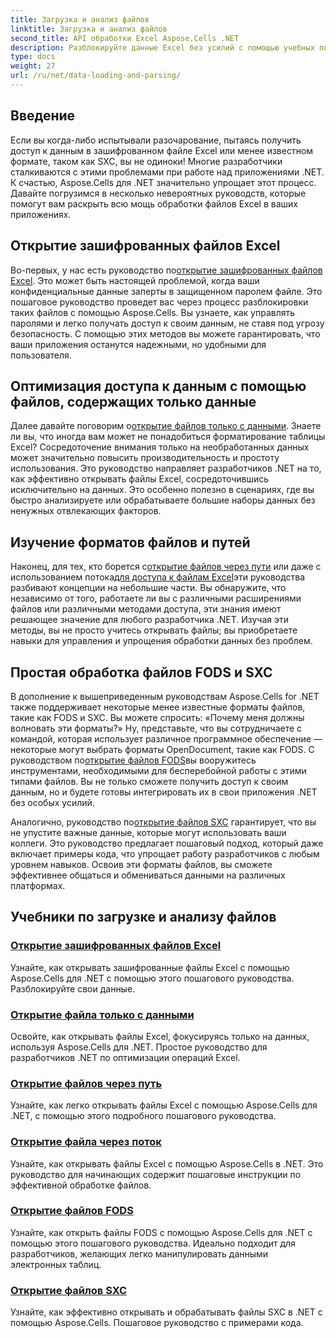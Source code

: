 ```yaml
---
title: Загрузка и анализ файлов
linktitle: Загрузка и анализ файлов
second_title: API обработки Excel Aspose.Cells .NET
description: Разблокируйте данные Excel без усилий с помощью учебных пособий Aspose.Cells для .NET. Узнайте, как открывать зашифрованные файлы, содержащие только данные, FODS и SXC.
type: docs
weight: 27
url: /ru/net/data-loading-and-parsing/
---
```

## Введение

Если вы когда-либо испытывали разочарование, пытаясь получить доступ к данным в зашифрованном файле Excel или менее известном формате, таком как SXC, вы не одиноки! Многие разработчики сталкиваются с этими проблемами при работе над приложениями .NET. К счастью, Aspose.Cells для .NET значительно упрощает этот процесс. Давайте погрузимся в несколько невероятных руководств, которые помогут вам раскрыть всю мощь обработки файлов Excel в ваших приложениях.

## Открытие зашифрованных файлов Excel

 Во-первых, у нас есть руководство по[открытие зашифрованных файлов Excel](./opening-encrypted-excel-files/). Это может быть настоящей проблемой, когда ваши конфиденциальные данные заперты в защищенном паролем файле. Это пошаговое руководство проведет вас через процесс разблокировки таких файлов с помощью Aspose.Cells. Вы узнаете, как управлять паролями и легко получать доступ к своим данным, не ставя под угрозу безопасность. С помощью этих методов вы можете гарантировать, что ваши приложения останутся надежными, но удобными для пользователя.

## Оптимизация доступа к данным с помощью файлов, содержащих только данные

Далее давайте поговорим о[открытие файлов только с данными](./opening-file-with-data-only/). Знаете ли вы, что иногда вам может не понадобиться форматирование таблицы Excel? Сосредоточение внимания только на необработанных данных может значительно повысить производительность и простоту использования. Это руководство направляет разработчиков .NET на то, как эффективно открывать файлы Excel, сосредоточившись исключительно на данных. Это особенно полезно в сценариях, где вы быстро анализируете или обрабатываете большие наборы данных без ненужных отвлекающих факторов.

## Изучение форматов файлов и путей

 Наконец, для тех, кто борется с[открытие файлов через пути](./opening-files-through-path/) или даже с использованием потока[для доступа к файлам Excel](./opening-file-through-stream/)эти руководства разбивают концепции на небольшие части. Вы обнаружите, что независимо от того, работаете ли вы с различными расширениями файлов или различными методами доступа, эти знания имеют решающее значение для любого разработчика .NET. Изучая эти методы, вы не просто учитесь открывать файлы; вы приобретаете навыки для управления и упрощения обработки данных без проблем.

## Простая обработка файлов FODS и SXC

 В дополнение к вышеприведенным руководствам Aspose.Cells for .NET также поддерживает некоторые менее известные форматы файлов, такие как FODS и SXC. Вы можете спросить: «Почему меня должны волновать эти форматы?» Ну, представьте, что вы сотрудничаете с командой, которая использует различное программное обеспечение — некоторые могут выбрать форматы OpenDocument, такие как FODS. С руководством по[открытие файлов FODS](./opening-fods-files/)вы вооружитесь инструментами, необходимыми для бесперебойной работы с этими типами файлов. Вы не только сможете получить доступ к своим данным, но и будете готовы интегрировать их в свои приложения .NET без особых усилий.

 Аналогично, руководство по[открытие файлов SXC](./opening-sxc-files/) гарантирует, что вы не упустите важные данные, которые могут использовать ваши коллеги. Это руководство предлагает пошаговый подход, который даже включает примеры кода, что упрощает работу разработчиков с любым уровнем навыков. Освоив эти форматы файлов, вы сможете эффективнее общаться и обмениваться данными на различных платформах.

## Учебники по загрузке и анализу файлов
### [Открытие зашифрованных файлов Excel](./opening-encrypted-excel-files/)
Узнайте, как открывать зашифрованные файлы Excel с помощью Aspose.Cells для .NET с помощью этого пошагового руководства. Разблокируйте свои данные.
### [Открытие файла только с данными](./opening-file-with-data-only/)
Освойте, как открывать файлы Excel, фокусируясь только на данных, используя Aspose.Cells для .NET. Простое руководство для разработчиков .NET по оптимизации операций Excel.
### [Открытие файлов через путь](./opening-files-through-path/)
Узнайте, как легко открывать файлы Excel с помощью Aspose.Cells для .NET, с помощью этого подробного пошагового руководства.
### [Открытие файла через поток](./opening-file-through-stream/)
Узнайте, как открывать файлы Excel с помощью Aspose.Cells в .NET. Это руководство для начинающих содержит пошаговые инструкции по эффективной обработке файлов.
### [Открытие файлов FODS](./opening-fods-files/)
Узнайте, как открыть файлы FODS с помощью Aspose.Cells для .NET с помощью этого пошагового руководства. Идеально подходит для разработчиков, желающих легко манипулировать данными электронных таблиц.
### [Открытие файлов SXC](./opening-sxc-files/)
Узнайте, как эффективно открывать и обрабатывать файлы SXC в .NET с помощью Aspose.Cells. Пошаговое руководство с примерами кода.